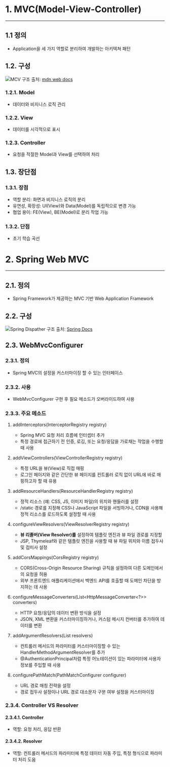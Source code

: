 # 1. MVC(Model-View-Controller)
- - -
## 1.1 정의
- Application을 세 가지 역할로 분리하여 개발하는 아키텍쳐 패턴

## 1.2. 구성
![MCV 구조](https://developer.mozilla.org/ko/docs/Glossary/MVC/model-view-controller-light-blue.png)
출처: [mdn web docs](https://developer.mozilla.org/ko/docs/Glossary/MVC)

### 1.2.1. Model
- 데이터와 비지니스 로직 관리

### 1.2.2. View
- 데이터를 시각적으로 표시

### 1.2.3. Controller
- 요청을 적절한 Model과 View를 선택하여 처리

## 1.3. 장단점
### 1.3.1. 장점
- 역할 분리: 화면과 비지니스 로직의 분리
- 유연성, 확장성: UI(View)와 Data(Model)를 독립적으로 변경 가능
- 협업 용이: FE(View), BE(Model)로 분리 작업 가능

### 1.3.2. 단점
- 초기 학습 곡선

# 2. Spring Web MVC
- - -
## 2.1. 정의
- Spring Framework가 제공하는 MVC 기반 Web Application Framework

## 2.2. 구성

![Spring Dispather 구조](https://docs.spring.io/spring-framework/docs/3.2.x/spring-framework-reference/html/images/mvc.png)
출처: [Spring Docs](https://docs.spring.io/spring-framework/docs/3.2.x/spring-framework-reference/html/mvc.html)

## 2.3. WebMvcConfigurer
### 2.3.1. 정의
- Spring MVC의 설정을 커스터마이징 할 수 있는 인터페이스

### 2.3.2. 사용
- WebMvcConfigurer 구현 후 필요 메소드가 오버라이드하여 사용

### 2.3.3. 주요 메소드
1. addInterceptors(InterceptorRegistry registry)
   - Spring MVC 요청 처리 흐름에 인터셉터 추가
   - 특정 경로에 접근하기 전 인증, 로깅, 또는 요청/응답을 가로채는 작업을 수행할 때 사용

2. addViewControllers(ViewControllerRegistry registry)
   - 특정 URL을 뷰(View)로 직접 매핑
   - 로그인 페이지와 같은 간단한 뷰 페이지를 컨트롤러 로직 없이 URL에 바로 매핑하고자 할 때 유용

3. addResourceHandlers(ResourceHandlerRegistry registry)
   - 정적 리소스 (예: CSS, JS, 이미지 파일)의 위치와 핸들러를 설정
   - /static 경로를 지정해 CSS나 JavaScript 파일을 서빙하거나, CDN을 사용해 정적 리소스를 로드하도록 설정할 때 사용

4. configureViewResolvers(ViewResolverRegistry registry)
   - **뷰 리졸버(View Resolver)를** 설정하여 템플릿 엔진과 뷰 파일 경로를 지정할
   - JSP, Thymeleaf와 같은 템플릿 엔진을 사용할 때 뷰 파일 위치와 이름 접두사 및 접미사 설정

5. addCorsMappings(CorsRegistry registry)
   - CORS(Cross-Origin Resource Sharing) 규칙을 설정하여 다른 도메인에서의 요청을 허용
   - 외부 프론트엔드 애플리케이션에서 백엔드 API를 호출할 때 도메인 차단을 방지하는 데 사용

6. configureMessageConverters(List<HttpMessageConverter<?>> converters)
   - HTTP 요청/응답의 데이터 변환 방식을 설정
   - JSON, XML 변환을 커스터마이징하거나, 커스텀 메시지 컨버터를 추가하여 데이터를 변환

7. addArgumentResolvers(List<HandlerMethodArgumentResolver> resolvers)
   - 컨트롤러 메서드의 파라미터를 커스터마이징할 수 있는 HandlerMethodArgumentResolver를 추가
   - @AuthenticationPrincipal처럼 특정 어노테이션이 있는 파라미터에 사용자 정보를 주입할 때 사용

8. configurePathMatch(PathMatchConfigurer configurer)
   - URL 경로 매칭 전략을 설정
   - 경로 접두사 설정이나 URL 경로 대소문자 구분 여부 설정을 커스터마이징

### 2.3.4. Controller VS Resolver
#### 2.3.4.1. Controller
- 역할: 요청 처리, 응답 반환

#### 2.3.4.2. Resolver
- 역할: 컨트롤러 메서드의 파라미터에 특정 데이터 자동 주입, 특정 형식으로 파라미터 처리 도움